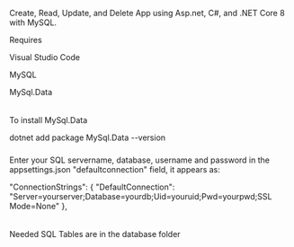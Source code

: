 Create, Read, Update, and Delete App using Asp.net, C#, and .NET Core 8 with MySQL.

Requires 

Visual Studio Code

MySQL

MySql.Data 

######

To install MySql.Data 

dotnet add package MySql.Data --version <version number here>

#####

Enter your SQL servername, database, username and password in the appsettings.json "defaultconnection" field, it appears as:

"ConnectionStrings": {
    "DefaultConnection": "Server=yourserver;Database=yourdb;Uid=youruid;Pwd=yourpwd;SSL Mode=None"
  },

######

Needed SQL Tables are in the database folder